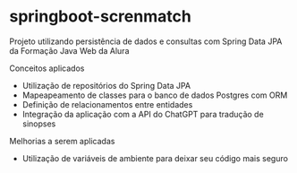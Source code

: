 # springboot-screnmatch

Projeto utilizando persistência de dados e consultas com Spring Data JPA da Formação Java Web da Alura 

Conceitos aplicados
- Utilização de repositórios do Spring Data JPA
- Mapeapeamento de classes para o banco de dados Postgres com ORM
- Definição de relacionamentos entre entidades
- Integração da aplicação com a API do ChatGPT para tradução de sinopses

Melhorias a serem aplicadas
- Utilização de variáveis de ambiente para deixar seu código mais seguro

